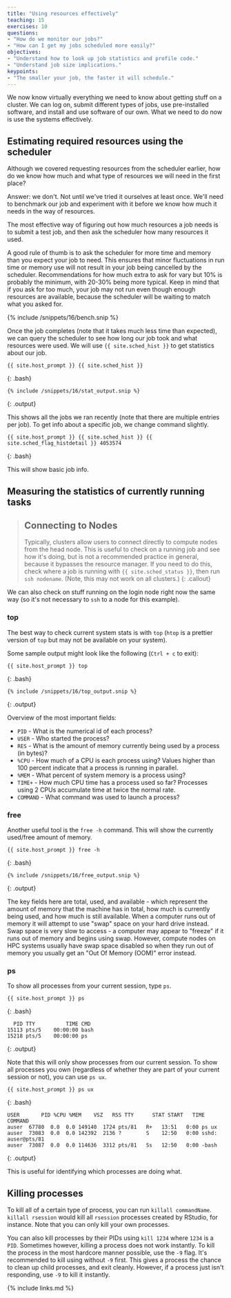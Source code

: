 ```yaml
---
title: "Using resources effectively"
teaching: 15
exercises: 10
questions:
- "How do we monitor our jobs?"
- "How can I get my jobs scheduled more easily?" 
objectives:
- "Understand how to look up job statistics and profile code."
- "Understand job size implications."
keypoints:
- "The smaller your job, the faster it will schedule."
---
```


We now know virtually everything we need to know about getting stuff on a cluster. We can log on,
submit different types of jobs, use pre-installed software, and install and use software of our own.
What we need to do now is use the systems effectively.

## Estimating required resources using the scheduler

Although we covered requesting resources from the scheduler earlier, how do we know how much and
what type of resources we will need in the first place?

Answer: we don't. Not until we've tried it ourselves at least once. We'll need to benchmark our job
and experiment with it before we know how much it needs in the way of resources.

The most effective way of figuring out how much resources a job needs is to submit a test job, and
then ask the scheduler how many resources it used.

A good rule of thumb is to ask the scheduler for more time and memory than you expect your job to
need. This ensures that minor fluctuations in run time or memory use will not result in your job
being cancelled by the scheduler. Recommendations for how much extra to ask for vary but 10% is 
probably the minimum, with 20-30% being more typical. Keep in mind that if you ask for too much,
your job may not run even though enough resources are available, because the scheduler will be
waiting to match what you asked for.

{% include /snippets/16/bench.snip %}

Once the job completes (note that it takes much less time than expected), we can query the 
scheduler to see how long our job took and what resources were used. We will use `{{ site.sched_hist }}` to
get statistics about our job.

```
{{ site.host_prompt }} {{ site.sched_hist }}
```
{: .bash}
```
{% include /snippets/16/stat_output.snip %}
```
{: .output}

This shows all the jobs we ran recently (note that there are multiple entries per job). To get
info about a specific job, we change command slightly.

```
{{ site.host_prompt }} {{ site.sched_hist }} {{ site.sched_flag_histdetail }} 4053574
```
{: .bash}

This will show basic job info.


## Measuring the statistics of currently running tasks

> ## Connecting to Nodes
> Typically, clusters allow users to connect directly to compute nodes from the head 
> node. This is useful to check on a running job and see how it's doing, but is not
> a recommended practice in general, because it bypasses the resource manager.
> If you need to do this, check where a job is running with `{{ site.sched_status }}`, then
> run `ssh nodename`. (Note, this may not work on all clusters.)
{: .callout}
  
We can also check on stuff running on the login node right now the same way (so it's 
not necessary to `ssh` to a node for this example).

### top

The best way to check current system stats is with `top` (`htop` is a prettier version of `top` but
may not be available on your system).

Some sample output might look like the following (`Ctrl + c` to exit):

```
{{ site.host_prompt }} top
```
{: .bash}
```
{% include /snippets/16/top_output.snip %}
```
{: .output}

Overview of the most important fields:

* `PID` - What is the numerical id of each process?
* `USER` - Who started the process?
* `RES` - What is the amount of memory currently being used by a process (in bytes)?
* `%CPU` - How much of a CPU is each process using? Values higher than 100 percent indicate that a
  process is running in parallel.
* `%MEM` - What percent of system memory is a process using?
* `TIME+` - How much CPU time has a process used so far? Processes using 2 CPUs accumulate time at
  twice the normal rate.
* `COMMAND` - What command was used to launch a process?

### free

Another useful tool is the `free -h` command. This will show the currently used/free amount of
memory.

```
{{ site.host_prompt }} free -h
```
{: .bash}
```
{% include /snippets/16/free_output.snip %}
```
{: .output}

The key fields here are total, used, and available - which represent the amount of memory that the
machine has in total, how much is currently being used, and how much is still available. When a
computer runs out of memory it will attempt to use "swap" space on your hard drive instead. Swap
space is very slow to access - a computer may appear to "freeze" if it runs out of memory and 
begins using swap. However, compute nodes on HPC systems usually have swap space disabled so when
they run out of memory you usually get an "Out Of Memory (OOM)" error instead.

### ps 

To show all processes from your current session, type `ps`.

```
{{ site.host_prompt }} ps
```
{: .bash}
```
  PID TTY          TIME CMD
15113 pts/5    00:00:00 bash
15218 pts/5    00:00:00 ps
```
{: .output}

Note that this will only show processes from our current session. To show all processes you own
(regardless of whether they are part of your current session or not), you can use `ps ux`.

```
{{ site.host_prompt }} ps ux
```
{: .bash}
```
USER       PID %CPU %MEM    VSZ   RSS TTY      STAT START   TIME COMMAND
auser  67780  0.0  0.0 149140  1724 pts/81   R+   13:51   0:00 ps ux
auser  73083  0.0  0.0 142392  2136 ?        S    12:50   0:00 sshd: auser@pts/81
auser  73087  0.0  0.0 114636  3312 pts/81   Ss   12:50   0:00 -bash
```
{: .output}

This is useful for identifying which processes are doing what.

## Killing processes

To kill all of a certain type of process, you can run `killall commandName`. `killall rsession`
would kill all `rsession` processes created by RStudio, for instance. Note that you can only kill
your own processes.

You can also kill processes by their PIDs using `kill 1234` where `1234` is a `PID`. Sometimes
however, killing a process does not work instantly. To kill the process in the most hardcore manner
possible, use the `-9` flag. It's recommended to kill using without `-9` first. This gives a 
process the chance to clean up child processes, and exit cleanly. However, if a process just isn't
responding, use `-9` to kill it instantly.

{% include links.md %}
